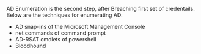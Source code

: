 AD Enumeration is the second step, after Breaching first set of credentails. 
Below are the techniques for enumerating AD:
  - AD snap-ins of the Microsoft Management Console
  - net commands of command prompt
  - AD-RSAT cmdlets of powershell
  - Bloodhound 
